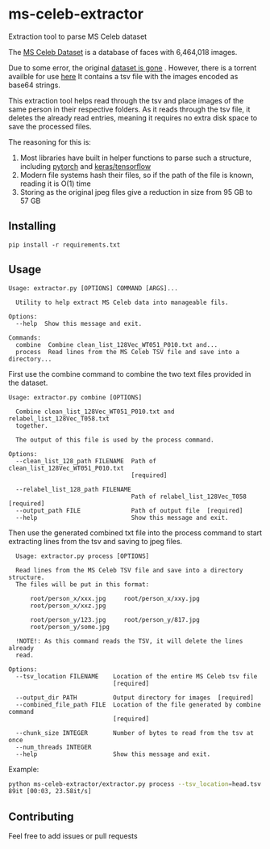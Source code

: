# ms-celeb-extractor
Extraction tool to parse MS Celeb dataset

The [MS Celeb Dataset](https://github.com/EB-Dodo/C-MS-Celeb) is a database of faces with 6,464,018
 images. 
 
 Due to some error, the original [dataset is gone](https://github.com/EB-Dodo/C-MS-Celeb/issues/1) . 
 However, there is a torrent availble for use [here](https://academictorrents.com/details/9e67eb7cc23c9417f39778a8e06cca5e26196a97/tech&hit=1&filelist=1) 
 It contains a tsv file with the images encoded as base64 strings. 
 
 This extraction tool helps read through the tsv and place images of the same person in their respective folders. 
 As it reads through the tsv file, it deletes the already read entries, meaning it requires no extra disk space to save the processed files.
 
 The reasoning for this is: 
 
1. Most libraries have built in helper functions to parse such a structure, including [pytorch](https://pytorch.org/docs/stable/torchvision/datasets.html#datasetfolder) and 
 [keras/tensorflow](https://www.tensorflow.org/api_docs/python/tf/keras/preprocessing/image_dataset_from_directory)
2. Modern file systems hash their files, so if the path of the file is known, reading it is O(1) time 
3. Storing as the original jpeg files give a reduction in size from 95 GB to 57 GB 


## Installing
`pip install -r requirements.txt`


## Usage 

```
Usage: extractor.py [OPTIONS] COMMAND [ARGS]...

  Utility to help extract MS Celeb data into manageable fils.

Options:
  --help  Show this message and exit.

Commands:
  combine  Combine clean_list_128Vec_WT051_P010.txt and...
  process  Read lines from the MS Celeb TSV file and save into a directory...
  ```


First use the combine command to combine the two text files provided in the dataset.




```
Usage: extractor.py combine [OPTIONS]

  Combine clean_list_128Vec_WT051_P010.txt and relabel_list_128Vec_T058.txt
  together.

  The output of this file is used by the process command.

Options:
  --clean_list_128_path FILENAME  Path of clean_list_128Vec_WT051_P010.txt
                                  [required]

  --relabel_list_128_path FILENAME
                                  Path of relabel_list_128Vec_T058  [required]
  --output_path FILE              Path of output file  [required]
  --help                          Show this message and exit.
  ```


Then use the generated combined txt file into the process command to start extracting
lines from the tsv and saving to jpeg files.

```
  Usage: extractor.py process [OPTIONS]

  Read lines from the MS Celeb TSV file and save into a directory structure.
  The files will be put in this format:

      root/person_x/xxx.jpg     root/person_x/xxy.jpg
      root/person_x/xxz.jpg

      root/person_y/123.jpg     root/person_y/817.jpg
      root/person_y/some.jpg

  !NOTE!: As this command reads the TSV, it will delete the lines already
  read.

Options:
  --tsv_location FILENAME    Location of the entire MS Celeb tsv file
                             [required]

  --output_dir PATH          Output directory for images  [required]
  --combined_file_path FILE  Location of the file generated by combine command
                             [required]

  --chunk_size INTEGER       Number of bytes to read from the tsv at once
  --num_threads INTEGER
  --help                     Show this message and exit.
  ```


Example:

```bash
python ms-celeb-extractor/extractor.py process --tsv_location=head.tsv --output_dir out --combined_file_path combined.txt
89it [00:03, 23.58it/s]
```

## Contributing 
Feel free to add issues or pull requests

